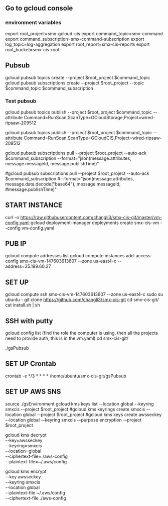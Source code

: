 ## Go to gcloud console

### environment variables
export root_project=smx-gcloud-cis
export command_topic=smx-command
export command_subscription=smx-command-subscription
export log_topic=log-aggregation
export root_report=smx-cis-reports
export root_bucket=smx-cis-root

## Pubsub
gcloud pubsub topics create --project $root_project $command_topic
gcloud pubsub subscriptions create --project $root_project --topic $command_topic $command_subscription

### Test pubsub

gcloud pubsub topics publish --project $root_project $command_topic --attribute Command=RunScan,ScanType=GCloudStorage,Project=wired-ripsaw-209512

gcloud pubsub topics publish --project $root_project $command_topic --attribute Command=RunScan,ScanType=GCloudCIS,Project=wired-ripsaw-209512

gcloud pubsub subscriptions pull --project $root_project --auto-ack $command_subscription --format="json(message.attributes, message.messageId, message.publishTime)"

#gcloud pubsub subscriptions pull --project $root_project --auto-ack $command_subscription #--format="json(message.attributes, message.data.decode(\"base64\"), message.messageId, #message.publishTime)"


## START INSTANCE

curl -o https://raw.githubusercontent.com/changli3/smx-cis-git/master/vm-config.yaml
gcloud deployment-manager deployments create smx-cis-vm --config vm-config.yaml

## PUB IP
gcloud compute addresses list
gcloud compute instances add-access-config smx-cis-vm-147603613607 --zone us-east4-c --address=35.199.60.27 

## SET UP
gcloud compute ssh smx-cis-vm-147603613607 --zone us-east4-c
sudo su ubuntu -
git clone https://github.com/changli3/smx-cis-git
cd smx-cis-git/
cat install.sh | sh

## SSH with putty

gcloud config list (find the role the computer is using, then all the projects need to 
provide auth, this is in the vm.yaml)
cd smx-cis-git/


./gsPubsub

## SET UP Crontab
crontab -e
*/3 * * * * /home/ubuntu/smx-cis-git/gsPubsub

## SET UP AWS SNS
source ./gsEnvironment 
gcloud kms keys list --location global --keyring smxcis --project $root_project
#gcloud kms keyrings create smxcis --location global  --project $root_project 
#gcloud kms keys create awsseckey --location global --keyring smxcis --purpose encryption --project $root_project

gcloud kms decrypt \
      --key=awsseckey \
      --keyring=smxcis \
      --location=global \
      --ciphertext-file=./aws-config \
      --plaintext-file=~/.aws/config	

gcloud kms encrypt \
      --key awsseckey \
      --keyring smxcis \
      --location global \
      --plaintext-file ~/.aws/config \
      --ciphertext-file ./aws-config
	  